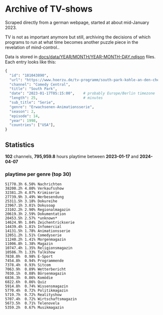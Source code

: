 # Archive of TV-shows

Scraped directly from a german webpage, started at about mid-January 2023.

TV is not as important anymore but still, archiving the decisions of which programs to run at what time
becomes another puzzle piece in the revelation of mind-control.. 

Data is stored in [docs/data/YEAR/MONTH/YEAR-MONTH-DAY.ndjson](docs/data/) files. 
Each entry looks like this:

```python
{
  "id": "181043890", 
  "url": "https://www.hoerzu.de/tv-programm/south-park-kohle-an-den-chefkoch/bid_181043890/", 
  "channel": "Comedy Central", 
  "title": "South Park", 
  "date": "2023-01-17T05:15:00",    # probably Europe/Berlin timezone 
  "length": 25,                     # minutes 
  "sub_title": "Serie", 
  "genre": "Erwachsenen-Animationsserie", 
  "season": 2, 
  "episode": 14, 
  "year": 1998, 
  "countries": ["USA"],
}
```

## Statistics

**102** channels, **795,959.8** hours playtime between **2023-01-17** and **2024-04-07**


### playtime per genre (top 30)

    51770.3h 6.50% Nachrichten
    38200.2h 4.80% Verkaufsshow
    32381.2h 4.07% Krimiserie
    27739.9h 3.49% Werbesendung
    25311.5h 3.18% Dokureihe
    23967.1h 3.01% Dokusoap
    23102.2h 2.90% Regionalmagazin
    20619.3h 2.59% Dokumentation
    20453.5h 2.57% *unknown*
    14624.9h 1.84% Zeichentrickserie
    14439.4h 1.81% Infomercial
    14131.5h 1.78% Animationsserie
    12051.2h 1.51% Comedyserie
    11240.2h 1.41% Morgenmagazin
    11006.8h 1.38% Magazin
    10747.4h 1.35% Religionsmagazin
    10586.7h 1.33% Talkshow
    7838.0h  0.98% E-Sport
    7454.8h  0.94% Programmende
    7378.4h  0.93% Sitcom
    7063.9h  0.89% Wetterbericht
    7030.1h  0.88% Börsenmagazin
    6836.3h  0.86% Komödie
    6822.6h  0.86% Quiz
    5914.8h  0.74% Wissensmagazin
    5770.4h  0.72% Politikmagazin
    5719.7h  0.72% Realityshow
    5707.4h  0.72% Wirtschaftsmagazin
    5673.5h  0.71% Telenovela
    5359.2h  0.67% Musikmagazin
